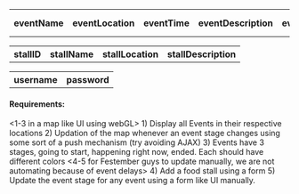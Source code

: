 <!--Events Table-->
<table id="Events" name="Events">
	<tr>
		<th>
		eventName
		</th>
		<th>
		eventLocation
		</th>
		<th>
		eventTime
		</th>
		<th>
		eventDescription
		</th>
		<th>
		eventUpdateTime
		</th>
		<th>
		eventStatus   (Started/GoingToStart/Happening)
		</th>
	</tr>
</table>

<!--Stalls Table-->
<table id="Stalls" name="Stalls">
	<tr>
		<th>
		stallID
		</th>	
		<th>
		stallName
		</th>
		<th>
		stallLocation
		</th>
		<th>
		stallDescription
		</th>
	</tr>
</table>

<!--Users Table-->
<table>
	<tr>	
		<th>
			username
		</th>
		<th>
			password
		</th>
	</tr>	
</table>

<h4>Requirements:
</h4>
<1-3 in a map like UI using webGL>
1) Display all Events in their respective locations
2) Updation of the map whenever an event stage changes using some sort of a push mechanism (try avoiding AJAX)
3) Events have 3 stages, going to start, happening right now, ended. Each should have different colors
<4-5 for Festember guys to update manually, we are not automating because of event delays>
4) Add a food stall using a form 
5) Update the event stage for any event using a form like UI manually.  